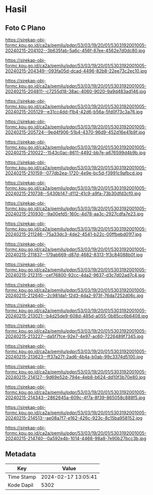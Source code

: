 # Hasil

## Foto C Plano

https://sirekap-obj-formc.kpu.go.id/ca2a/pemilu/pdpr/53/03/19/20/01/5303192001005-20240215-204102--3b635fab-5a6c-456f-87ee-4562e7d0dc80.jpg

https://sirekap-obj-formc.kpu.go.id/ca2a/pemilu/pdpr/53/03/19/20/01/5303192001005-20240215-204349--093fa05d-dcad-4496-82b8-22ee73c2ec10.jpg

https://sirekap-obj-formc.kpu.go.id/ca2a/pemilu/pdpr/53/03/19/20/01/5303192001005-20240215-204811--c7255d18-38ac-4060-9020-9a9d483ad146.jpg

https://sirekap-obj-formc.kpu.go.id/ca2a/pemilu/pdpr/53/03/19/20/01/5303192001005-20240215-205129--e31cc4dd-f1b4-42d6-b56a-5fd0f73c3a76.jpg

https://sirekap-obj-formc.kpu.go.id/ca2a/pemilu/pdpr/53/03/19/20/01/5303192001005-20240215-205724--9ed4f906-51b4-4370-96d9-452d16e41b9f.jpg

https://sirekap-obj-formc.kpu.go.id/ca2a/pemilu/pdpr/53/03/19/20/01/5303192001005-20240215-210022--1543c0ac-8611-4492-bb7e-a676599d4b9b.jpg

https://sirekap-obj-formc.kpu.go.id/ca2a/pemilu/pdpr/53/03/19/20/01/5303192001005-20240215-210159--077db2ea-1720-4e9e-bc5d-f3991c9afbcd.jpg

https://sirekap-obj-formc.kpu.go.id/ca2a/pemilu/pdpr/53/03/19/20/01/5303192001005-20240215-210738--5430b147-d112-41c9-a9fa-73b30dfd3cf0.jpg

https://sirekap-obj-formc.kpu.go.id/ca2a/pemilu/pdpr/53/03/19/20/01/5303192001005-20240215-210930--9a00efd5-160c-4d78-aa3c-2927cdfa7e23.jpg

https://sirekap-obj-formc.kpu.go.id/ca2a/pemilu/pdpr/53/03/19/20/01/5303192001005-20240215-211246--75a33dc3-4de2-4541-b22c-00ffbebd01f7.jpg

https://sirekap-obj-formc.kpu.go.id/ca2a/pemilu/pdpr/53/03/19/20/01/5303192001005-20240215-211837--179ab669-d87d-4682-8313-1f3c84088b0f.jpg

https://sirekap-obj-formc.kpu.go.id/ca2a/pemilu/pdpr/53/03/19/20/01/5303192001005-20240215-212315--cef76800-92cc-4da2-9637-d3c7d02ad7c4.jpg

https://sirekap-obj-formc.kpu.go.id/ca2a/pemilu/pdpr/53/03/19/20/01/5303192001005-20240215-212640--2c981da1-12d3-4da2-973f-76da7252d06c.jpg

https://sirekap-obj-formc.kpu.go.id/ca2a/pemilu/pdpr/53/03/19/20/01/5303192001005-20240215-213021--b4d25de9-608d-485d-a055-0b85cc6b6408.jpg

https://sirekap-obj-formc.kpu.go.id/ca2a/pemilu/pdpr/53/03/19/20/01/5303192001005-20240215-213227--da5f7fce-92e7-4e97-ac60-7226489f7345.jpg

https://sirekap-obj-formc.kpu.go.id/ca2a/pemilu/pdpr/53/03/19/20/01/5303192001005-20240215-213623--ff37a27f-2ad6-4b4a-b0ab-99c3374d5100.jpg

https://sirekap-obj-formc.kpu.go.id/ca2a/pemilu/pdpr/53/03/19/20/01/5303192001005-20240215-214127--9d69e52d-794e-4eb8-b624-dd10f3b70e80.jpg

https://sirekap-obj-formc.kpu.go.id/ca2a/pemilu/pdpr/53/03/19/20/01/5303192001005-20240215-214343--2862645a-609c-4f7a-8f39-865058c888f5.jpg

https://sirekap-obj-formc.kpu.go.id/ca2a/pemilu/pdpr/53/03/19/20/01/5303192001005-20240215-214513--ae08a7f7-e162-426c-923c-8c15ba958152.jpg

https://sirekap-obj-formc.kpu.go.id/ca2a/pemilu/pdpr/53/03/19/20/01/5303192001005-20240215-214740--0a592e4b-1014-4468-98a8-7e90b27bcc3b.jpg


## Metadata

| Key        | Value               |
| ---------- | ------------------- |
| Time Stamp | 2024-02-17 13:05:41 |
| Kode Dapil | 5302                |



